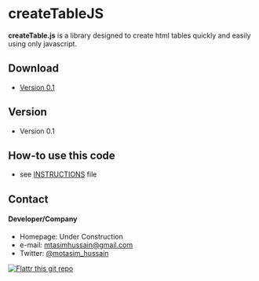 createTableJS
======
**createTable.js** is a library designed to create html tables quickly and easily using only javascript.


## Download
* [Version 0.1](https://github.com/motasimhussain/createTableJS/archive/master.zip)

## Version 
* Version 0.1

## How-to use this code
* see [INSTRUCTIONS](https://github.com/motasimhussain/createTableJS/blob/master/INSTRUCTIONS.md) file

## Contact
#### Developer/Company
* Homepage: Under Construction 
* e-mail: mtasimhussain@gmail.com
* Twitter: [@motasim_hussain](https://twitter.com/motasim_hussain "Motasim_hussain on twitter")

[![Flattr this git repo](http://api.flattr.com/button/flattr-badge-large.png)](https://flattr.com/submit/auto?user_id=username&url=https://github.com/username/sw-name&title=sw-name&language=&tags=github&category=software) 
